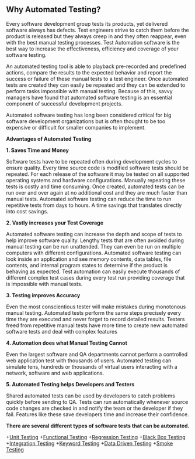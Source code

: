 ## Why Automated Testing?

Every software development group tests its products, yet delivered software always has defects. Test engineers strive to catch them before the product is released but they always creep in and they often reappear, even with the best manual testing processes. Test Automation software is the best way to increase the effectiveness, efficiency and coverage of your software testing.

An automated testing tool is able to playback pre-recorded and predefined actions, compare the results to the expected behavior and report the success or failure of these manual tests to a test engineer. Once automated tests are created they can easily be repeated and they can be extended to perform tasks impossible with manual testing. Because of this, savvy managers have found that automated software testing is an essential component of successful development projects.

Automated software testing has long been considered critical for big software development organizations but is often thought to be too expensive or difficult for smaller companies to implement.

**Advantages of Automated Testing**

**1. Saves Time and Money**

Software tests have to be repeated often during development cycles to ensure quality. Every time source code is modified software tests should be repeated. For each release of the software it may be tested on all supported operating systems and hardware configurations. Manually repeating these tests is costly and time consuming. Once created, automated tests can be run over and over again at no additional cost and they are much faster than manual tests. Automated software testing can reduce the time to run repetitive tests from days to hours. A time savings that translates directly into cost savings.

**2. Vastly increases your Test Coverage**

Automated software testing can increase the depth and scope of tests to help improve software quality. Lengthy tests that are often avoided during manual testing can be run unattended. They can even be run on multiple computers with different configurations. Automated software testing can look inside an application and see memory contents, data tables, file contents, and internal program states to determine if the product is behaving as expected. Test automation can easily execute thousands of different complex test cases during every test run providing coverage that is impossible with manual tests.

**3. Testing improves Accuracy**

Even the most conscientious tester will make mistakes during monotonous manual testing. Automated tests perform the same steps precisely every time they are executed and never forget to record detailed results. Testers freed from repetitive manual tests have more time to create new automated software tests and deal with complex features

**4. Automation does what Manual Testing Cannot**

Even the largest software and QA departments cannot perform a controlled web application test with thousands of users. Automated testing can simulate tens, hundreds or thousands of virtual users interacting with a network, software and web applications.

**5. Automated Testing helps Developers and Testers**

Shared automated tests can be used by developers to catch problems quickly before sending to QA. Tests can run automatically whenever source code changes are checked in and notify the team or the developer if they fail. Features like these save developers time and increase their confidence.

**There are several different types of software tests that can be automated.**

+[Unit Testing](https://smartbear.com/learn/automated-testing/what-is-unit-testing/)
+[Functional Testing](https://www.simform.com/functional-testing/)
+[Regression Testing](https://smartbear.com/learn/automated-testing/what-is-regression-testing/)
+[Black Box Testing](https://www.imperva.com/learn/application-security/black-box-testing)
+[Integration Testing](https://www.softwaretestinghelp.com/what-is-integration-testing/)
+[Keyword Testing](https://www.tutorialspoint.com/software_testing_dictionary/keyword_driven_testing.htm)
+[Data Driven Testing](https://smartbear.com/learn/automated-testing/introduction-to-data-driven-testing/)
+[Smoke Testing](https://softwaretestingfundamentals.com/smoke-testing/)

